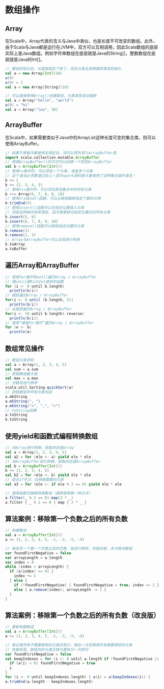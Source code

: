 # 数组操作
## Array
在Scala中，Array代表的含义与Java中类似，也是长度不可改变的数组。此外，由于Scala与Java都是运行在JVM中，双方可以互相调用，因此Scala数组的底层实际上是Java数组。例如字符串数组在底层就是Java的String[]，整数数组在底层就是Java的Int[]。
``` scala
// 数组初始化后，长度就固定下来了，而且元素全部根据其类型初始化
val a = new Array[Int](10)
a(0)
a(0) = 1
val a = new Array[String](10)

// 可以直接使用Array()创建数组，元素类型自动推断
val a = Array("hello", "world")
a(0) = "hi"
val a = Array("leo", 30)
```
## ArrayBuffer
在Scala中，如果需要类似于Java中的ArrayList这种长度可变的集合类，则可以使用ArrayBuffer。
```scala
// 如果不想每次都使用全限定名，则可以预先导入ArrayBuffer类
import scala.collection.mutable.ArrayBuffer
// 使用ArrayBuffer()的方式可以创建一个空的ArrayBuffer
val b = ArrayBuffer[Int]()
// 使用+=操作符，可以添加一个元素，或者多个元素
// 这个语法必须要谨记在心！因为spark源码里大量使用了这种集合操作语法！
b += 1
b += (2, 3, 4, 5)
// 使用++=操作符，可以添加其他集合中的所有元素
b ++= Array(6, 7, 8, 9, 10)
// 使用trimEnd()函数，可以从尾部截断指定个数的元素
b.trimEnd(5)
// 使用insert()函数可以在指定位置插入元素
// 但是这种操作效率很低，因为需要移动指定位置后的所有元素
b.insert(5, 6)
b.insert(6, 7, 8, 9, 10)
// 使用remove()函数可以移除指定位置的元素
b.remove(1)
b.remove(1, 3)
// Array与ArrayBuffer可以互相进行转换
b.toArray
a.toBuffer
```
## 遍历Array和ArrayBuffer
```scala code
// 使用for循环和until遍历Array / ArrayBuffer
// 使until是RichInt提供的函数
for (i <- 0 until b.length)
  println(b(i))
// 跳跃遍历Array / ArrayBuffer
for(i <- 0 until (b.length, 2))
  println(b(i))
// 从尾部遍历Array / ArrayBuffer
for(i <- (0 until b.length).reverse)
  println(b(i))
// 使用“增强for循环”遍历Array / ArrayBuffer
for (e <- b)
  println(e)
```
##  数组常见操作
``` scala
// 数组元素求和
val a = Array(1, 2, 3, 4, 5)
val sum = a.sum
// 获取数组最大值
val max = a.max
// 对数组进行排序
scala.util.Sorting.quickSort(a)
// 获取数组中所有元素内容
a.mkString
a.mkString(", ")
a.mkString("<", ",", ">")
// toString函数
a.toString
b.toString
```
## 使用yield和函数式编程转换数组
``` scala
// 对Array进行转换，获取的还是Array
val a = Array(1, 2, 3, 4, 5)
val a2 = for (ele <- a) yield ele * ele
// 对ArrayBuffer进行转换，获取的还是ArrayBuffer
val b = ArrayBuffer[Int]()
b += (1, 2, 3, 4, 5)
val b2 = for (ele <- b) yield ele * ele
// 结合if守卫，仅转换需要的元素
val a3 = for (ele <- if ele % 2 == 0) yield ele * ele

// 使用函数式编程转换数组（通常使用第一种方式）
a.filter(_ % 2 == 0).map(2 * _)
a.filter { _ % 2 == 0 } map { 2 * _ }
```
##  算法案例：移除第一个负数之后的所有负数
``` scala
// 构建数组
val a = ArrayBuffer[Int]()
a += (1, 2, 3, 4, 5, -1, -3, -5, -9)

// 每发现一个第一个负数之后的负数，就进行移除，性能较差，多次移动数组
var foundFirstNegative = false
var arrayLength = a.length
var index = 0
while (index < arrayLength) {
  if (a(index) >= 0) {
    index += 1
  } else {
    if (!foundFirstNegative) { foundFirstNegative = true; index += 1 }
    else { a.remove(index); arrayLength -= 1 }
  }
} 
```
## 算法案例：移除第一个负数之后的所有负数（改良版）
``` scala
// 重新构建数组
val a = ArrayBuffer[Int]()
a += (1, 2, 3, 4, 5, -1, -3, -5, -9)

// 每记录所有不需要移除的元素的索引，稍后一次性移除所有需要移除的元素
// 性能较高，数组内的元素迁移只要执行一次即可
var foundFirstNegative = false
val keepIndexes = for (i <- 0 until a.length if !foundFirstNegative || a(i) >= 0) yield {
  if (a(i) < 0) foundFirstNegative = true
  i
}
for (i <- 0 until keepIndexes.length) { a(i) = a(keepIndexes(i)) }
a.trimEnd(a.length - keepIndexes.length)
```
